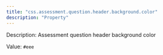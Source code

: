 ```yaml
---
title: "css.assessment.question.header.background.color"
description: "Property"
---
```


Description: Assessment question header background color

Value: `#eee`
